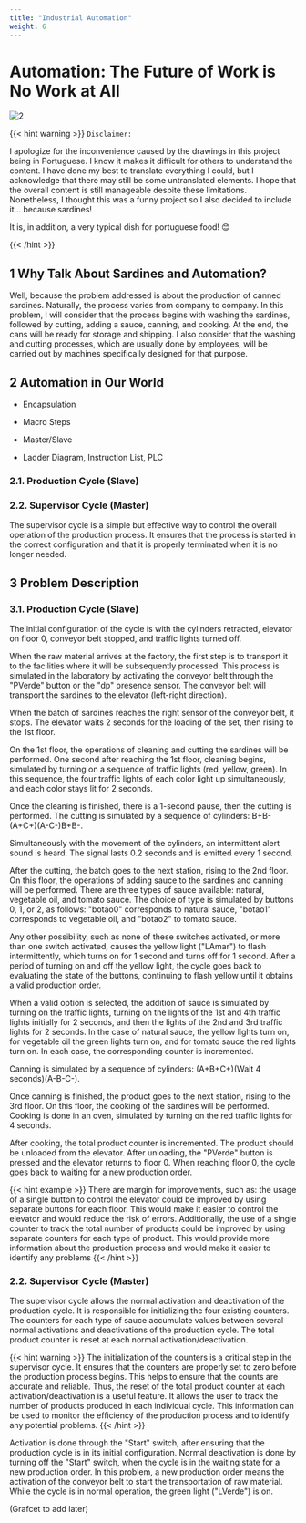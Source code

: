 ```yaml
---
title: "Industrial Automation"
weight: 6
---
```


# **Automation: The Future of Work is No Work at All**

![2](https://assets.bonappetit.com/photos/5c05882fed3d591355454864/master/pass/tinned-fish-gift-guide-lede.gif)

{{< hint warning >}}
`Disclaimer:`

I apologize for the inconvenience caused by the drawings in this project being in Portuguese. I know it makes it difficult for others to understand the content. I have done my best to translate everything I could, but I acknowledge that there may still be some untranslated elements. I hope that the overall content is still manageable despite these limitations. Nonetheless, I thought this was a funny project so I also decided to include it... because sardines!

It is, in addition, a very typical dish for portuguese food! 😊

{{< /hint >}}

## 1 Why Talk About Sardines and Automation?

Well, because the problem addressed is about the production of canned sardines. Naturally, the process varies from company to company. In this problem, I will consider that the process begins with washing the sardines, followed by cutting, adding a sauce, canning, and cooking. At the end, the cans will be ready for storage and shipping. I also consider that the washing and cutting processes, which are usually done by employees, will be carried out by machines specifically designed for that purpose.

## 2 Automation in Our World

- Encapsulation

- Macro Steps

- Master/Slave

- Ladder Diagram, Instruction List, PLC

### 2.1. Production Cycle (Slave)

### 2.2. Supervisor Cycle (Master)

The supervisor cycle is a simple but effective way to control the overall operation of the production process. It ensures that the process is started in the correct configuration and that it is properly terminated when it is no longer needed.

## 3 Problem Description

### 3.1. Production Cycle (Slave)

The initial configuration of the cycle is with the cylinders retracted, elevator on floor 0, conveyor belt stopped, and traffic lights turned off.

When the raw material arrives at the factory, the first step is to transport it to the facilities where it will be subsequently processed. This process is simulated in the laboratory by activating the conveyor belt through the "PVerde" button or the "dp" presence sensor. The conveyor belt will transport the sardines to the elevator (left-right direction). 

When the batch of sardines reaches the right sensor of the conveyor belt, it stops. The elevator waits 2 seconds for the loading of the set, then rising to the 1st floor.

On the 1st floor, the operations of cleaning and cutting the sardines will be performed. One second after reaching the 1st floor, cleaning begins, simulated by turning on a sequence of traffic lights (red, yellow, green). In this sequence, the four traffic lights of each color light up simultaneously, and each color stays lit for 2 seconds.

Once the cleaning is finished, there is a 1-second pause, then the cutting is performed. The cutting is simulated by a sequence of cylinders: B+B-(A+C+)(A-C-)B+B-.

Simultaneously with the movement of the cylinders, an intermittent alert sound is heard. The signal lasts 0.2 seconds and is emitted every 1 second.

After the cutting, the batch goes to the next station, rising to the 2nd floor. On this floor, the operations of adding sauce to the sardines and canning will be performed. There are three types of sauce available: natural, vegetable oil, and tomato sauce. The choice of type is simulated by buttons 0, 1, or 2, as follows: "botao0" corresponds to natural sauce, "botao1" corresponds to vegetable oil, and "botao2" to tomato sauce.

Any other possibility, such as none of these switches activated, or more than one switch activated, causes the yellow light ("LAmar") to flash intermittently, which turns on for 1 second and turns off for 1 second. After a period of turning on and off the yellow light, the cycle goes back to evaluating the state of the buttons, continuing to flash yellow until it obtains a valid production order.

When a valid option is selected, the addition of sauce is simulated by turning on the traffic lights, turning on the lights of the 1st and 4th traffic lights initially for 2 seconds, and then the lights of the 2nd and 3rd traffic lights for 2 seconds. In the case of natural sauce, the yellow lights turn on, for vegetable oil the green lights turn on, and for tomato sauce the red lights turn on. In each case, the corresponding counter is incremented.

Canning is simulated by a sequence of cylinders: (A+B+C+)(Wait 4 seconds)(A-B-C-).

Once canning is finished, the product goes to the next station, rising to the 3rd floor. On this floor, the cooking of the sardines will be performed. Cooking is done in an oven, simulated by turning on the red traffic lights for 4 seconds.

After cooking, the total product counter is incremented. The product should be unloaded from the elevator. After unloading, the "PVerde" button is pressed and the elevator returns to floor 0. When reaching floor 0, the cycle goes back to waiting for a new production order.

{{< hint example >}}
There are margin for improvements, such as: the usage of a single button to control the elevator could be improved by using separate buttons for each floor. This would make it easier to control the elevator and would reduce the risk of errors. Additionally, the use of a single counter to track the total number of products could be improved by using separate counters for each type of product. This would provide more information about the production process and would make it easier to identify any problems
{{< /hint >}}

### 2.2. Supervisor Cycle (Master)

The supervisor cycle allows the normal activation and deactivation of the production cycle. It is responsible for initializing the four existing counters. The counters for each type of sauce accumulate values between several normal activations and deactivations of the production cycle. The total product counter is reset at each normal activation/deactivation.

{{< hint warning >}}
The initialization of the counters is a critical step in the supervisor cycle. It ensures that the counters are properly set to zero before the production process begins. This helps to ensure that the counts are accurate and reliable. Thus, the reset of the total product counter at each activation/deactivation is a useful feature. It allows the user to track the number of products produced in each individual cycle. This information can be used to monitor the efficiency of the production process and to identify any potential problems.
{{< /hint >}}

Activation is done through the "Start" switch, after ensuring that the production cycle is in its initial configuration. Normal deactivation is done by turning off the "Start" switch, when the cycle is in the waiting state for a new production order. In this problem, a new production order means the activation of the conveyor belt to start the transportation of raw material. While the cycle is in normal operation, the green light ("LVerde") is on.

(Grafcet to add later)